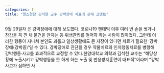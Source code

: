 ```yaml
---
categories: f
title: "헬스경향 김석현 교수 강박장애 치료에 관해 코멘트"
---
```

9월 29일자 은 강박장애에 대해 보도했다. 코로나19 팬데믹 이후 여러 번 손을 씻거나 장갑을 꼭 낀 채 물건을 만지는 등 위생관리를 철저히 하는 사람이 많아졌다. 그런데 이러한 행동이 지나쳐 본인도 괴롭고 일상생활에도 큰 지장이 있다면 치료가 필요한 ‘강박장애(강박증)’일 수 있다. 강박장애로 진단될 경우 약물치료와 인지행동치료를 병행해 강박행동·사고를 효과적으로 교정할 수 있다.한양대학교 의학과 김석현 교수는 “해당상황에 노출시키고 강박행동을 못 하게 하는 노출 및 반응방지훈련이 대표적”이라며 “강박사고가 심하면 사